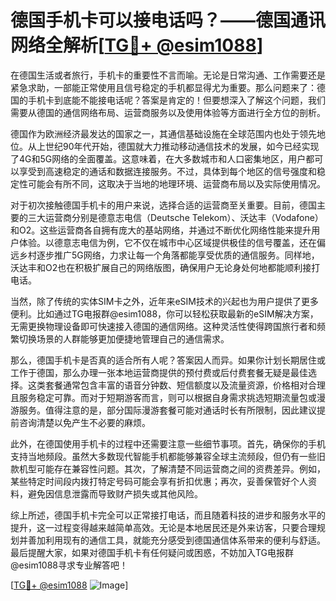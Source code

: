# 德国手机卡可以接电话吗？——德国通讯网络全解析[[TG💪+ @esim1088](https://t.me/s/esim1088)]

在德国生活或者旅行，手机卡的重要性不言而喻。无论是日常沟通、工作需要还是紧急求助，一部能正常使用且信号稳定的手机都显得尤为重要。那么问题来了：德国的手机卡到底能不能接电话呢？答案是肯定的！但要想深入了解这个问题，我们需要从德国的通信网络布局、运营商服务以及使用体验等方面进行全方位的剖析。

德国作为欧洲经济最发达的国家之一，其通信基础设施在全球范围内也处于领先地位。从上世纪90年代开始，德国就大力推动移动通信技术的发展，如今已经实现了4G和5G网络的全面覆盖。这意味着，在大多数城市和人口密集地区，用户都可以享受到高速稳定的通话和数据连接服务。不过，具体到每个地区的信号强度和稳定性可能会有所不同，这取决于当地的地理环境、运营商布局以及实际使用情况。

对于初次接触德国手机卡的用户来说，选择合适的运营商至关重要。目前，德国主要的三大运营商分别是德意志电信（Deutsche Telekom）、沃达丰（Vodafone）和O2。这些运营商各自拥有庞大的基站网络，并通过不断优化网络性能来提升用户体验。以德意志电信为例，它不仅在城市中心区域提供极佳的信号覆盖，还在偏远乡村逐步推广5G网络，力求让每一个角落都能享受优质的通信服务。同样地，沃达丰和O2也在积极扩展自己的网络版图，确保用户无论身处何地都能顺利接打电话。

当然，除了传统的实体SIM卡之外，近年来eSIM技术的兴起也为用户提供了更多便利。比如通过TG电报群@esim1088，你可以轻松获取最新的eSIM解决方案，无需更换物理设备即可快速接入德国的通信网络。这种灵活性使得跨国旅行者和频繁切换场景的人群能够更加便捷地管理自己的通信需求。

那么，德国手机卡是否真的适合所有人呢？答案因人而异。如果你计划长期居住或工作于德国，那么办理一张本地运营商提供的预付费或后付费套餐无疑是最佳选择。这类套餐通常包含丰富的语音分钟数、短信额度以及流量资源，价格相对合理且服务稳定可靠。而对于短期游客而言，则可以根据自身需求挑选短期流量包或漫游服务。值得注意的是，部分国际漫游套餐可能对通话时长有所限制，因此建议提前咨询清楚以免产生不必要的麻烦。

此外，在德国使用手机卡的过程中还需要注意一些细节事项。首先，确保你的手机支持当地频段。虽然大多数现代智能手机都能够兼容全球主流频段，但仍有一些旧款机型可能存在兼容性问题。其次，了解清楚不同运营商之间的资费差异。例如，某些特定时间段内拨打特定号码可能会享有折扣优惠；再次，妥善保管好个人资料，避免因信息泄露而导致财产损失或其他风险。

综上所述，德国手机卡完全可以正常接打电话，而且随着科技的进步和服务水平的提升，这一过程变得越来越简单高效。无论是本地居民还是外来访客，只要合理规划并善加利用现有的通信工具，就能充分感受到德国通信体系带来的便利与舒适。最后提醒大家，如果对德国手机卡有任何疑问或困惑，不妨加入TG电报群@esim1088寻求专业解答吧！

[[TG💪+ @esim1088](https://t.me/s/esim1088) ![Image](https://i.postimg.cc/4NQfJmqS/Snipaste-2025-05-13-00-14-12.png)]